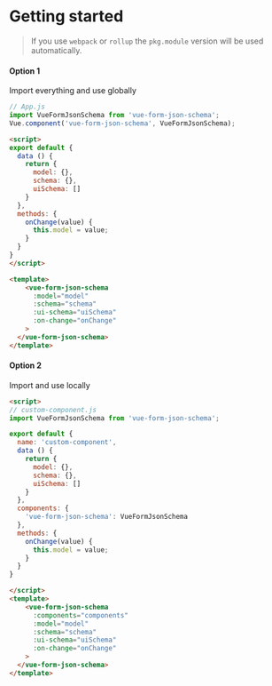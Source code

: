 # Getting started

> If you use `webpack` or `rollup` the `pkg.module` version will be used automatically.

#### Option 1

Import everything and use globally

```js
// App.js
import VueFormJsonSchema from 'vue-form-json-schema';
Vue.component('vue-form-json-schema', VueFormJsonSchema);
```

```html
<script>
export default {
  data () {
    return {
      model: {},
      schema: {},
      uiSchema: []
    }
  },
  methods: {
    onChange(value) {
      this.model = value;
    }
  }
}
</script>

<template>
    <vue-form-json-schema
      :model="model"
      :schema="schema"
      :ui-schema="uiSchema"
      :on-change="onChange"
    >
  </vue-form-json-schema>
</template>
```

#### Option 2

Import and use locally

```html
<script>
// custom-component.js
import VueFormJsonSchema from 'vue-form-json-schema';

export default {
  name: 'custom-component',
  data () {
    return {
      model: {},
      schema: {},
      uiSchema: []
    }
  },
  components: {
    'vue-form-json-schema': VueFormJsonSchema
  },
  methods: {
    onChange(value) {
      this.model = value;
    }
  }
}

</script>
<template>
    <vue-form-json-schema
      :components="components"
      :model="model"
      :schema="schema"
      :ui-schema="uiSchema"
      :on-change="onChange"
    >
  </vue-form-json-schema>
</template>
```
